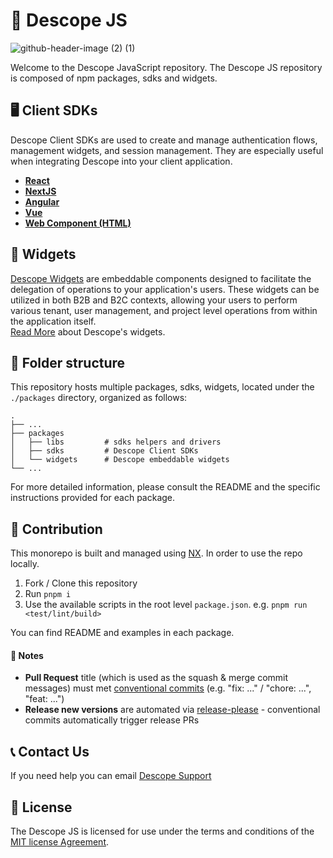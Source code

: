 # 🔐 Descope JS

![github-header-image (2) (1)](https://github.com/descope/.github/assets/32936811/d904d37e-e3fa-4331-9f10-2880bb708f64)

Welcome to the Descope JavaScript repository.
The Descope JS repository is composed of npm packages, sdks and widgets.

## 🖥️ Client SDKs

Descope Client SDKs are used to create and manage authentication flows, management widgets, and session management. They are especially useful when integrating Descope into your client application.

- **[React](https://github.com/descope/descope-js/tree/main/packages/sdks/react-sdk)**
- **[NextJS](https://github.com/descope/descope-js/tree/main/packages/sdks/nextjs-sdk)**
- **[Angular](https://github.com/descope/descope-js/tree/main/packages/sdks/angular-sdk)**
- **[Vue](https://github.com/descope/descope-js/tree/main/packages/sdks/vue-sdk)**
- **[Web Component (HTML)](https://github.com/descope/descope-js/tree/main/packages/sdks/web-component)**

## :cherry_blossom: Widgets

[Descope Widgets](https://github.com/descope/descope-js/tree/main/packages/widgets) are embeddable components designed to facilitate the delegation of operations to your application's users. These widgets can be utilized in both B2B and B2C contexts, allowing your users to perform various tenant, user management, and project level operations from within the application itself.  
[Read More](https://docs.descope.com/customize/widgets) about Descope's widgets.

## :open_file_folder: Folder structure

This repository hosts multiple packages, sdks, widgets, located under the `./packages` directory, organized as follows:

    .
    ├── ...
    ├── packages
    │   ├── libs         # sdks helpers and drivers
    │   ├── sdks         # Descope Client SDKs
    │   └── widgets      # Descope embeddable widgets
    └── ...

For more detailed information, please consult the README and the specific instructions provided for each package.

## 🤝 Contribution

This monorepo is built and managed using [NX](https://nx.dev/). In order to use the repo locally.

1. Fork / Clone this repository
2. Run `pnpm i`
3. Use the available scripts in the root level `package.json`. e.g. `pnpm run <test/lint/build>`

You can find README and examples in each package.

#### 📝 Notes

- **Pull Request** title (which is used as the squash & merge commit messages) must met [conventional commits](https://www.conventionalcommits.org) (e.g. "fix: ..." / "chore: ...", "feat: ...")
- **Release new versions** are automated via [release-please](https://github.com/googleapis/release-please) - conventional commits automatically trigger release PRs

## 📞 Contact Us

If you need help you can email [Descope Support](mailto:support@descope.com)

## 📄 License

The Descope JS is licensed for use under the terms and conditions of the [MIT license Agreement](./LICENSE).
